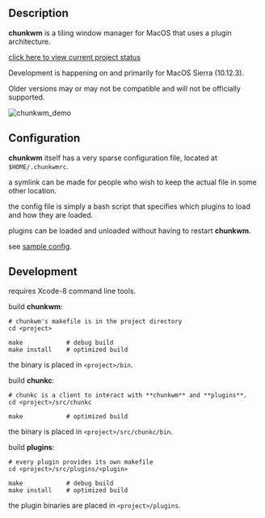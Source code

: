 ## Description

**chunkwm** is a tiling window manager for MacOS that uses a plugin architecture.

[click here to view current project status](https://github.com/koekeishiya/chunkwm/issues/16)

Development is happening on and primarily for MacOS Sierra (10.12.3).

Older versions may or may not be compatible and will not be officially supported.

![chunkwm_demo](https://cloud.githubusercontent.com/assets/6175959/25564481/6863954c-2db4-11e7-8332-221cecb52ce5.gif)

## Configuration

**chunkwm** itself has a very sparse configuration file, located at `$HOME/.chunkwmrc`.

a symlink can be made for people who wish to keep the actual file in some other location.

the config file is simply a bash script that specifies which plugins to load and how they are loaded.

plugins can be loaded and unloaded without having to restart **chunkwm**.

see [sample config](https://github.com/koekeishiya/chunkwm/blob/master/examples/chunkwmrc).

## Development

requires Xcode-8 command line tools.

build **chunkwm**:

    # chunkwm's makefile is in the project directory
    cd <project>

    make            # debug build
    make install    # optimized build

the binary is placed in `<project>/bin`.

build **chunkc**:

    # chunkc is a client to interact with **chunkwm** and **plugins**.
    cd <project>/src/chunkc

    make            # optimized build

the binary is placed in `<project>/src/chunkc/bin`.

build **plugins**:

    # every plugin provides its own makefile
    cd <project>/src/plugins/<plugin>

    make            # debug build
    make install    # optimized build

the plugin binaries are placed in `<project>/plugins`.
